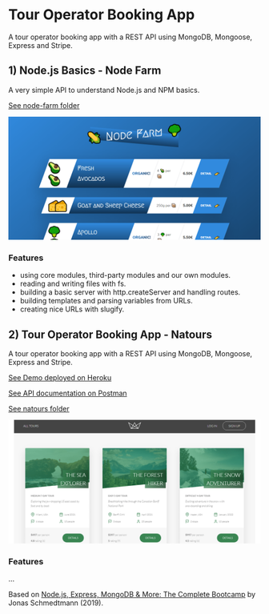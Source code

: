 # Tour Operator Booking App

A tour operator booking app with a REST API using MongoDB, Mongoose, Express and Stripe.

## 1) Node.js Basics - Node Farm

A very simple API to understand Node.js and NPM basics.

[See node-farm folder](https://github.com/solygambas/node-tour-operator-booking-app/tree/master/node-farm)

<p align="center">
    <img src="node-farm/screenshot.png" alt="Screenshot of Node Farm">
</p>

### Features

- using core modules, third-party modules and our own modules.
- reading and writing files with fs.
- building a basic server with http.createServer and handling routes.
- building templates and parsing variables from URLs.
- creating nice URLs with slugify.

## 2) Tour Operator Booking App - Natours

A tour operator booking app with a REST API using MongoDB, Mongoose, Express and Stripe.

[See Demo deployed on Heroku](https://node-travel-app.herokuapp.com/)

[See API documentation on Postman](https://documenter.getpostman.com/view/11993746/T17Ke7HH?version=latest)

[See natours folder](https://github.com/solygambas/node-tour-operator-booking-app/tree/master/natours)

<p align="center">
  <a href="https://node-travel-app.herokuapp.com/">
    <img src="natours/screenshot.png" alt="See Demo deployed on Heroku">
  </a>
</p>

### Features

...

Based on [Node.js, Express, MongoDB & More: The Complete Bootcamp](https://www.udemy.com/course/nodejs-express-mongodb-bootcamp/) by Jonas Schmedtmann (2019).
